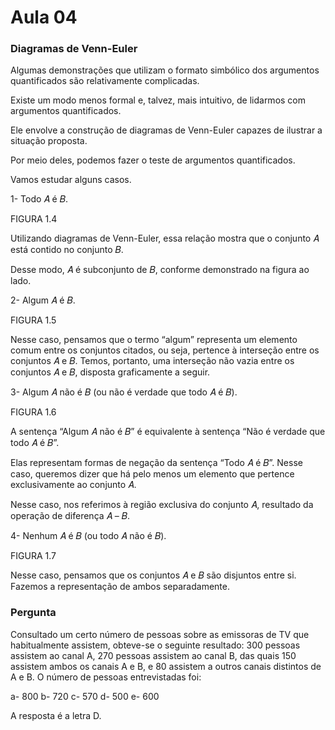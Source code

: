 # Aula 04

### Diagramas de Venn-Euler

Algumas demonstrações que utilizam o formato simbólico dos argumentos quantificados
são relativamente complicadas.

Existe um modo menos formal e, talvez, mais intuitivo, de lidarmos com
argumentos quantificados.

Ele envolve a construção de diagramas de Venn-Euler capazes de ilustrar a
situação proposta.

Por meio deles, podemos fazer o teste de argumentos quantificados.

Vamos estudar alguns casos.

1- Todo 𝐴 é 𝐵.

FIGURA 1.4

Utilizando diagramas de Venn-Euler, essa 
relação mostra que o conjunto 𝐴 está contido 
no conjunto 𝐵. 

Desse modo, 𝐴 é subconjunto de 𝐵, conforme 
demonstrado na figura ao lado.

2- Algum 𝐴 é 𝐵.

FIGURA 1.5

Nesse caso, pensamos que o termo “algum” representa um elemento comum entre os 
conjuntos citados, ou seja, pertence à interseção entre os conjuntos 𝐴 e 𝐵. Temos, portanto, 
uma interseção não vazia entre os conjuntos 𝐴 e 𝐵, disposta graficamente a seguir.

3- Algum 𝐴 não é 𝐵 (ou não é verdade que todo 𝐴 é 𝐵). 

FIGURA 1.6

A sentença “Algum 𝐴 não é 𝐵” é equivalente à sentença “Não é verdade que todo 𝐴 é 𝐵”.

Elas representam formas de negação da sentença “Todo 𝐴 é 𝐵”. Nesse caso, queremos 
dizer que há pelo menos um elemento que pertence exclusivamente ao conjunto 𝐴. 

Nesse caso, nos referimos à região exclusiva do conjunto 𝐴, resultado da operação de 
diferença 𝐴 – 𝐵. 

4- Nenhum 𝐴 é 𝐵 (ou todo 𝐴 não é 𝐵).

FIGURA 1.7

Nesse caso, pensamos que os conjuntos 𝐴 e 𝐵 são disjuntos entre si. Fazemos a 
representação de ambos separadamente.

### Pergunta

Consultado um certo número de pessoas sobre as emissoras de TV que habitualmente 
assistem, obteve-se o seguinte resultado: 300 pessoas assistem ao canal A, 270 pessoas 
assistem ao canal B, das quais 150 assistem ambos os canais A e B, e 80 assistem a outros 
canais distintos de A e B. O número de pessoas entrevistadas foi:

a- 800
b- 720
c- 570
d- 500
e- 600

A resposta é a letra D.




